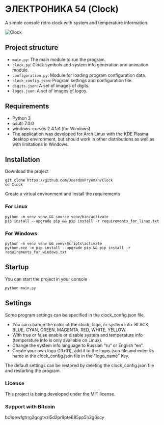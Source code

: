 # ЭЛЕКТРОНИКА 54 (Clock)

A simple console retro clock with system and temperature information.

![Clock](https://github.com/user-attachments/assets/e7880e84-05c3-488f-bb46-a7f1453947e5)

## Project structure

- `main.py`: The main module to run the program.
- `clock.py`: Clock symbols and system info generation and animation module.
- `configuration.py`: Module for loading program configuration data.
- `clock_config.json`: Program settings and configuration file.
- `digits.json`: A set of images of digits.
- `logos.json`: A set of images of logos.

## Requirements

- Python 3
- psutil 7.0.0
- windows-curses 2.4.1a1 (for Windows)
- The application was developed for Arch Linux with the KDE Plasma desktop environment, but should work in other distributions as well as with limitations in Windows.

## Installation

Download the project

``` console
git clone https://github.com/JoerdonFryeman/Clock
cd Clock
```

Create a virtual environment and install the requirements

### For Linux

``` console
python -m venv venv && source venv/bin/activate
pip install --upgrade pip && pip install -r requirements_for_linux.txt
```

### For Windows

``` console
python -m venv venv && venv\Scripts\activate
python.exe -m pip install --upgrade pip && pip install -r requirements_for_windows.txt
```

## Startup

You can start the project in your console

``` console
python main.py
```

## Settings

Some program settings can be specified in the clock_config.json file.

- You can change the color of the clock, logo, or system info: BLACK, BLUE, CYAN, GREEN, MAGENTA, RED, WHITE, YELLOW.
- With true or false enable or disable system and temperature info (temperature info is only available on Linux).
- Change the system info language to Russian “ru” or English “en”.
- Create your own logo (13x31), add it to the logos.json file and enter its name in the clock_config.json file in the "logo_name" key.

The default settings can be restored by deleting the clock_config.json file and restarting the program.

### License

This project is being developed under the MIT license.

### Support with Bitcoin

bc1qewfgtrrg2gqgtvzl5d2pr9pte685pp5n3g6scy
